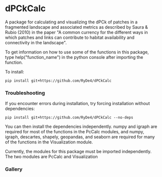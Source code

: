 # dPCkCalc

A package for calculating and visualizing the dPCk of patches in a fragmented landscape and associated metrics as described by Saura & Rubio (2010) in the paper "A common currency for the different ways in which patches and links can contribute to habitat availability and connectivity in the landscape". 

To get information on how to use some of the functions in this package, type help("function_name") in the python console after importing the function.

To install: 
```
pip install git+https://github.com/RyDe4/dPCkCalc
```

### Troubleshooting
If you encounter errors during installation, try forcing installation without dependencies:

```
pip install git+https://github.com/RyDe4/dPCkCalc --no-deps
```
You can then install the dependencies independently. numpy and igraph are required for most of the functions in the PcCalc modules, and numpy, igraph, descartes, shapely, geopandas, and seaborn are required for many of the functions in the Visualization module.

Currently, the modules for this package must be imported independently. The two modules are PcCalc and Visualization

### Gallery

